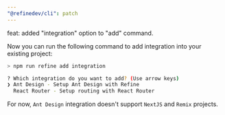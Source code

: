 ```yaml
---
"@refinedev/cli": patch
---
```


feat: added "integration" option to "add" command.

Now you can run the following command to add integration into your existing project:

```bash
> npm run refine add integration

? Which integration do you want to add? (Use arrow keys)
❯ Ant Design - Setup Ant Design with Refine
  React Router - Setup routing with React Router
```

For now, `Ant Design` integration doesn't support `NextJS` and `Remix` projects.
